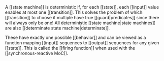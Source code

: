 A [[state machine]] is deterministic if, for each [[state]], each [[input]] value enables at most one [[transition]]. This solves the problem of which [[transition]] to choose if multiple have true [[guard|predicates]] since there will always only be one! All deterministic [[state machine|state machines]] are also [[determinate state machine|determinate]].

These have exactly one possible [[behavior]] and can be viewed as a function mapping [[input]] sequences to [[output]] sequences for any given [[state]]. This is called the [[firing function]] when used with the [[synchronous-reactive MoC]].